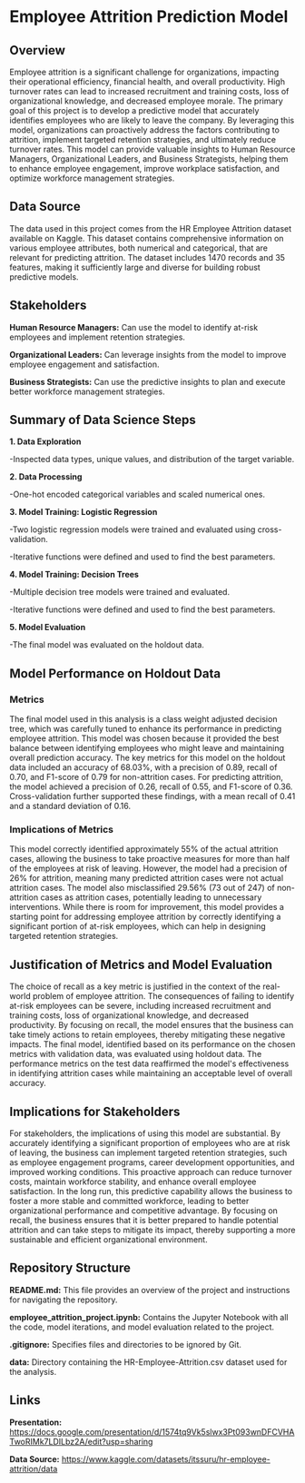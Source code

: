 # Employee Attrition Prediction Model

## Overview
Employee attrition is a significant challenge for organizations, impacting their operational efficiency, financial health, and overall productivity. High turnover rates can lead to increased recruitment and training costs, loss of organizational knowledge, and decreased employee morale. The primary goal of this project is to develop a predictive model that accurately identifies employees who are likely to leave the company. By leveraging this model, organizations can proactively address the factors contributing to attrition, implement targeted retention strategies, and ultimately reduce turnover rates. This model can provide valuable insights to Human Resource Managers, Organizational Leaders, and Business Strategists, helping them to enhance employee engagement, improve workplace satisfaction, and optimize workforce management strategies.

## Data Source
The data used in this project comes from the HR Employee Attrition dataset available on Kaggle. This dataset contains comprehensive information on various employee attributes, both numerical and categorical, that are relevant for predicting attrition. The dataset includes 1470 records and 35 features, making it sufficiently large and diverse for building robust predictive models.

## Stakeholders
**Human Resource Managers:** Can use the model to identify at-risk employees and implement retention strategies.

**Organizational Leaders:** Can leverage insights from the model to improve employee engagement and satisfaction.

**Business Strategists:** Can use the predictive insights to plan and execute better workforce management strategies.

## Summary of Data Science Steps
**1. Data Exploration**

   -Inspected data types, unique values, and distribution of the target variable.

**2. Data Processing**

   -One-hot encoded categorical variables and scaled numerical ones.

**3. Model Training: Logistic Regression**
   
   -Two logistic regression models were trained and evaluated using cross-validation.

   -Iterative functions were defined and used to find the best parameters.

**4. Model Training: Decision Trees**

   -Multiple decision tree models were trained and evaluated.

   -Iterative functions were defined and used to find the best parameters.

**5. Model Evaluation**

   -The final model was evaluated on the holdout data.

## Model Performance on Holdout Data

### Metrics
The final model used in this analysis is a class weight adjusted decision tree, which was carefully tuned to enhance its performance in predicting employee attrition. This model was chosen because it provided the best balance between identifying employees who might leave and maintaining overall prediction accuracy. The key metrics for this model on the holdout data included an accuracy of 68.03%, with a precision of 0.89, recall of 0.70, and F1-score of 0.79 for non-attrition cases. For predicting attrition, the model achieved a precision of 0.26, recall of 0.55, and F1-score of 0.36. Cross-validation further supported these findings, with a mean recall of 0.41 and a standard deviation of 0.16.

### Implications of Metrics
This model correctly identified approximately 55% of the actual attrition cases, allowing the business to take proactive measures for more than half of the employees at risk of leaving. However, the model had a precision of 26% for attrition, meaning many predicted attrition cases were not actual attrition cases. The model also misclassified 29.56% (73 out of 247) of non-attrition cases as attrition cases, potentially leading to unnecessary interventions. While there is room for improvement, this model provides a starting point for addressing employee attrition by correctly identifying a significant portion of at-risk employees, which can help in designing targeted retention strategies.

## Justification of Metrics and Model Evaluation
The choice of recall as a key metric is justified in the context of the real-world problem of employee attrition. The consequences of failing to identify at-risk employees can be severe, including increased recruitment and training costs, loss of organizational knowledge, and decreased productivity. By focusing on recall, the model ensures that the business can take timely actions to retain employees, thereby mitigating these negative impacts. The final model, identified based on its performance on the chosen metrics with validation data, was evaluated using holdout data. The performance metrics on the test data reaffirmed the model's effectiveness in identifying attrition cases while maintaining an acceptable level of overall accuracy.

## Implications for Stakeholders
For stakeholders, the implications of using this model are substantial. By accurately identifying a significant proportion of employees who are at risk of leaving, the business can implement targeted retention strategies, such as employee engagement programs, career development opportunities, and improved working conditions. This proactive approach can reduce turnover costs, maintain workforce stability, and enhance overall employee satisfaction. In the long run, this predictive capability allows the business to foster a more stable and committed workforce, leading to better organizational performance and competitive advantage. By focusing on recall, the business ensures that it is better prepared to handle potential attrition and can take steps to mitigate its impact, thereby supporting a more sustainable and efficient organizational environment.

## Repository Structure
**README.md:** This file provides an overview of the project and instructions for navigating the repository.

**employee_attrition_project.ipynb:** Contains the Jupyter Notebook with all the code, model iterations, and model evaluation related to the project.

**.gitignore:** Specifies files and directories to be ignored by Git.

**data:** Directory containing the HR-Employee-Attrition.csv dataset used for the analysis.

## Links
**Presentation:** 
https://docs.google.com/presentation/d/1574tq9Vk5slwx3Pt093wnDFCVHATwoRIMk7LDILbz2A/edit?usp=sharing

**Data Source:**
https://www.kaggle.com/datasets/itssuru/hr-employee-attrition/data
